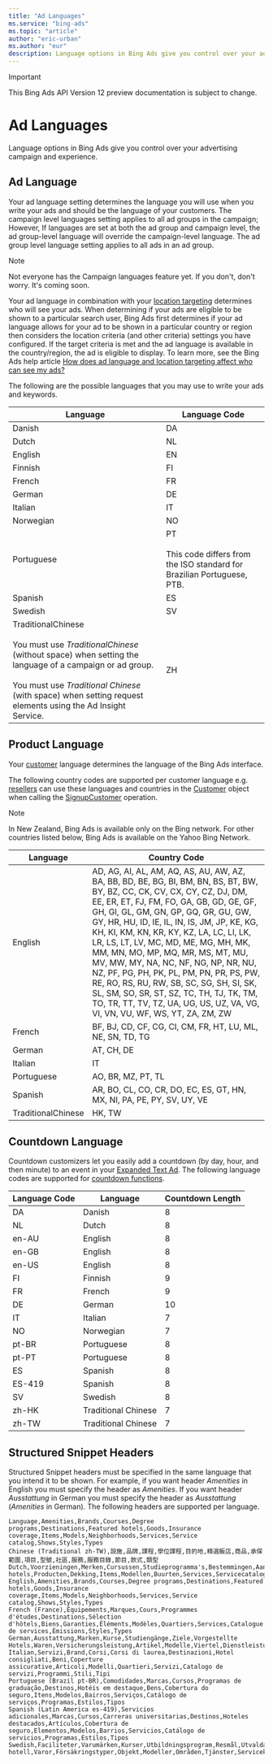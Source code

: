 ```yaml
---
title: "Ad Languages"
ms.service: "bing-ads"
ms.topic: "article"
author: "eric-urban"
ms.author: "eur"
description: Language options in Bing Ads give you control over your advertising campaign and experience. 
---
```

> [!IMPORTANT]
> This Bing Ads API Version 12 preview documentation is subject to change.

# Ad Languages
Language options in Bing Ads give you control over your advertising campaign and experience. 
 
## <a name="adlanguage"></a>Ad Language
Your ad language setting determines the language you will use when you write your ads and should be the language of your customers. The campaign level languages setting applies to all ad groups in the campaign; However, If languages are set at both the ad group and campaign level, the ad group-level language will override the campaign-level language. The ad group level language setting applies to all ads in an ad group. 

> [!NOTE] 
> Not everyone has the Campaign languages feature yet. If you don't, don't worry. It's coming soon.

Your ad language in combination with your [location targeting](show-ads-target-audience.md) determines who will see your ads. When determining if your ads are eligible to be shown to a particular search user, Bing Ads first determines if your ad language allows for your ad to be shown in a particular country or region then considers the location criteria (and other criteria) settings you have configured. If the target criteria is met and the ad language is available in the country/region, the ad is eligible to display. To learn more, see the Bing Ads help article [How does ad language and location targeting affect who can see my ads?](https://help.bingads.microsoft.com/#apex/3/en/51100/0)

The following are the possible languages that you may use to write your ads and keywords.

|Language|Language Code|
|------------|-----------------|
|Danish|DA|
|Dutch|NL|
|English|EN|
|Finnish|FI|
|French|FR|
|German|DE|
|Italian|IT|
|Norwegian|NO|
|Portuguese|PT<br /><br />This code differs from the ISO standard for Brazilian Portuguese, PTB.|
|Spanish|ES|
|Swedish|SV|
|TraditionalChinese<br /><br />You must use *TraditionalChinese* (without space) when setting the language of a campaign or ad group.<br /><br />You must use *Traditional Chinese* (with space) when setting request elements using the Ad Insight Service.|ZH|
		
## <a name="productlanguage"></a>Product Language
Your [customer](../customer-management-service/customer.md) language determines the language of the Bing Ads interface. 

The following country codes are supported per customer language e.g. [resellers](management-model-resellers.md) can use these languages and countries in the [Customer](../customer-management-service/customer.md) object when calling the [SignupCustomer](../customer-management-service/signupcustomer.md) operation.

> [!NOTE]
> In New Zealand, Bing Ads is available only on the Bing network. For other countries listed below, Bing Ads is available on the Yahoo Bing Network.

|Language|Country Code|
|------------|------------------|
|English|AD, AG, AI, AL, AM, AQ, AS, AU, AW, AZ, BA, BB, BD, BE, BG, BI, BM, BN, BS, BT, BW, BY, BZ, CC, CK, CV, CX, CY, CZ, DJ, DM, EE, ER, ET, FJ, FM, FO, GA, GB, GD, GE, GF, GH, GI, GL, GM, GN, GP, GQ, GR, GU, GW, GY, HR, HU, ID, IE, IL, IN, IS, JM, JP, KE, KG, KH, KI, KM, KN, KR, KY, KZ, LA, LC, LI, LK, LR, LS, LT, LV, MC, MD, ME, MG, MH, MK, MM, MN, MO, MP, MQ, MR, MS, MT, MU, MV, MW, MY, NA, NC, NF, NG, NP, NR, NU, NZ, PF, PG, PH, PK, PL, PM, PN, PR, PS, PW, RE, RO, RS, RU, RW, SB, SC, SG, SH, SI, SK, SL, SM, SO, SR, ST, SZ, TC, TH, TJ, TK, TM, TO, TR, TT, TV, TZ, UA, UG, US, UZ, VA, VG, VI, VN, VU, WF, WS, YT, ZA, ZM, ZW|
|French|BF, BJ, CD, CF, CG, CI, CM, FR, HT, LU, ML, NE, SN, TD, TG|
|German|AT, CH, DE|
|Italian|IT|
|Portuguese|AO, BR, MZ, PT, TL|
|Spanish|AR, BO, CL, CO, CR, DO, EC, ES, GT, HN, MX, NI, PA, PE, PY, SV, UY, VE|
|TraditionalChinese|HK, TW|

		
## <a name="countdownlanguage"></a>Countdown Language
Countdown customizers let you easily add a countdown (by day, hour, and then minute) to an event in your [Expanded Text Ad](expanded-text-ads.md). The following language codes are supported for [countdown functions](expanded-text-ads.md#countdown).

|Language Code|Language|Countdown Length|
|------------|------------|------------------|
|DA|Danish|8|
|NL|Dutch|8|
|en-AU|English|8|
|en-GB|English|8|
|en-US|English|8|
|FI|Finnish|9|
|FR|French|9|
|DE|German|10|
|IT|Italian|7|
|NO|Norwegian|7|
|pt-BR|Portuguese|8|
|pt-PT|Portuguese|8|
|ES|Spanish|8|
|ES-419|Spanish|8|
|SV|Swedish|8|
|zh-HK|Traditional Chinese|7|
|zh-TW|Traditional Chinese|7|


## <a name="structuredsnippetheaders"></a>Structured Snippet Headers
Structured Snippet headers must be specified in the same language that you intend it to be shown. For example, if you want header *Amenities* in English you must specify the header as *Amenities*.  If you want header *Ausstattung* in German you must specify the header as *Ausstattung* (*Amenities* in German). The following headers are supported per language.

```csv
Language,Amenities,Brands,Courses,Degree programs,Destinations,Featured hotels,Goods,Insurance coverage,Items,Models,Neighborhoods,Services,Service catalog,Shows,Styles,Types
Chinese (Traditional zh-TW),設施,品牌,課程,學位課程,目的地,精選飯店,商品,承保範圍,項目,型號,社區,服務,服務目錄,節目,款式,類型
Dutch,Voorzieningen,Merken,Cursussen,Studieprogramma's,Bestemmingen,Aanbevolen hotels,Producten,Dekking,Items,Modellen,Buurten,Services,Servicecatalogus,Shows,Stijlen,Typen
English,Amenities,Brands,Courses,Degree programs,Destinations,Featured hotels,Goods,Insurance coverage,Items,Models,Neighborhoods,Services,Service catalog,Shows,Styles,Types
French (France),Équipements,Marques,Cours,Programmes d'études,Destinations,Sélection d'hôtels,Biens,Garanties,Éléments,Modèles,Quartiers,Services,Catalogue de services,Émissions,Styles,Types
German,Ausstattung,Marken,Kurse,Studiengänge,Ziele,Vorgestellte Hotels,Waren,Versicherungsleistung,Artikel,Modelle,Viertel,Dienstleistungen,Dienstkatalog,Serien,Stile,Typen
Italian,Servizi,Brand,Corsi,Corsi di laurea,Destinazioni,Hotel consigliati,Beni,Coperture assicurative,Articoli,Modelli,Quartieri,Servizi,Catalogo de servizi,Programmi,Stili,Tipi
Portuguese (Brazil pt-BR),Comodidades,Marcas,Cursos,Programas de graduação,Destinos,Hotéis em destaque,Bens,Cobertura do seguro,Itens,Modelos,Bairros,Serviços,Catálogo de serviços,Programas,Estilos,Tipos
Spanish (Latin America es-419),Servicios adicionales,Marcas,Cursos,Carreras universitarias,Destinos,Hoteles destacados,Artículos,Cobertura de seguro,Elementos,Modelos,Barrios,Servicios,Catálogo de servicios,Programas,Estilos,Tipos
Swedish,Faciliteter,Varumärken,Kurser,Utbildningsprogram,Resmål,Utvalda hotell,Varor,Försäkringstyper,Objekt,Modeller,Områden,Tjänster,Servicekatalog,Program,Stilar,Typer
```
